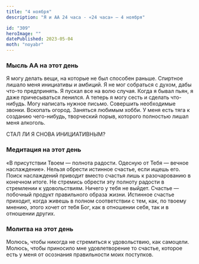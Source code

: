 ```yaml
---
title: "4 ноября"
description: "Я и АА 24 часа - «24 часа» — 4 ноября"

id: "309"
heroImage: ""
datePublished: 2023-05-04
moth: "noyabr"
---
```


### Мысль АА на этот день

Я могу делать вещи, на которые не был способен раньше. Спиртное лишало меня
инициативы и амбиций. Я не мог собраться с духом, дабы что-то предпринять. Я
пускал все на волю случая. Когда я бывал пьян, я даже причесываться ленился. А
теперь я могу сесть и сделать что-нибудь. Могу написать нужное письмо.
Совершить необходимые звонки. Вскопать огород. Заняться любимым хобби. У меня
есть тяга к созданию чего-нибудь, творческий порыв, которого полностью лишал
меня алкоголь.

СТАЛ ЛИ Я СНОВА ИНИЦИАТИВНЫМ?

### Медитация на этот день

«В присутствии Твоем — полнота радости. Одесную от Тебя — вечное наслаждение».
Нельзя обрести истинное счастье, если ищешь его. Поиск наслаждений приводит
вместо счастья лишь к разочарованию в конечном итоге. Не стремись обрести эту
полноту радости в стремлении к удовольствиям. Ничего у тебя не выйдет. Счастье
— побочный продукт правильного образа жизни. Истинное счастье приходит, когда
живешь в полном соответствии с тем, как, по твоему мнению, этого хочет от тебя
Бог, как в отношении себя, так и в отношении других.

### Молитва на этот день

Молюсь, чтобы никогда не стремиться к удовольствию, как самоцели. Молюсь,
чтобы приносило мне удовлетворение то счастье, которое есть у меня от
осознания правильности моих поступков.

